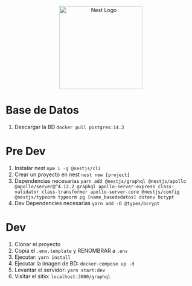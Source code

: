 <p align="center">
  <a href="http://nestjs.com/" target="blank"><img src="https://nestjs.com/img/logo-small.svg" width="220" alt="Nest Logo" /></a>
</p>

# Base de Datos
1. Descargar la BD ```docker pull postgres:14.3```

# Pre Dev
1. Instalar nest ```npm i -g @nestjs/cli```
2. Crear un proyecto en nest ```nest new [project]```
3. Dependencias necesarias ```yarn add @nestjs/graphql @nestjs/apollo @apollo/server@^4.12.2 graphql apollo-server-express class-validator class-transformer apollo-server-core @nestjs/config @nestjs/typeorm typeorm pg [name_basededatos] dotenv bcrypt```
4. Dev Dependencies necesarias ```yarn add -D @types/bcrypt```

# Dev
1. Clonar el proyecto
2. Copia el ```.env.template``` y RENOMBRAR a ```.env```
3. Ejecutar: ```yarn install```
4. Ejecutar la imagen de BD: ```docker-compose up -d```
5. Levantar el servidor: ```yarn start:dev```
6. Visitar el sitio: ```localhost:3000/graphql```